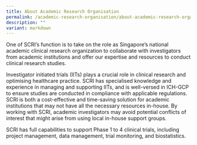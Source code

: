 ```yaml
---
title: About Academic Research Organisation
permalink: /academic-research-organisation/about-academic-research-organisation/
description: ""
variant: markdown
---
```

One of SCRI’s function is to take on the role as Singapore’s national academic clinical research organization to collaborate with investigators from academic institutions and offer our expertise and resources to conduct clinical research studies.

Investigator initiated trials (IITs) plays a crucial role in clinical research and optimising healthcare practice.  SCRI has specialised knowledge and experience in managing and supporting IITs, and is well-versed in ICH-GCP to ensure studies are conducted in compliance with applicable regulations. SCRI is both a cost-effective and time-saving solution for academic institutions that may not have all the necessary resources in-house. By working with SCRI, academic investigators may avoid potential conflicts of interest that might arise from using local in-house support groups.

SCRI has full capabilities to support Phase 1 to 4 clinical trials, including project management, data management, trial monitoring, and biostatistics.
